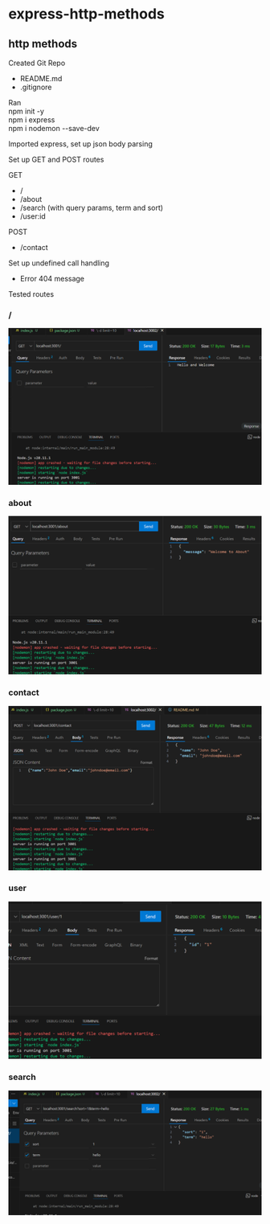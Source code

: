 # express-http-methods

## http methods

Created Git Repo

- README.md
- .gitignore

Ran  
npm init -y  
npm i express  
npm i nodemon --save-dev  

Imported express, set up json body parsing

Set up GET and POST routes

GET

- /
- /about
- /search (with query params, term and sort)
- /user:id

POST

- /contact

Set up undefined call handling

- Error 404 message

Tested routes

### /

![/](<Screenshot 2024-06-04 214425.png>)

### about

![/about](<Screenshot 2024-06-04 214458.png>)

### contact

![/contact](<Screenshot 2024-06-04 221935.png>)

### user

![/user](<Screenshot 2024-06-04 221757.png>)

### search

![/search](<Screenshot 2024-06-04 214343.png>)
